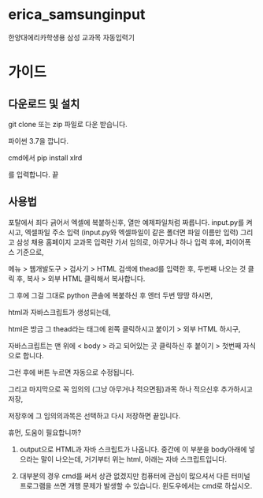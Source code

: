 # erica_samsunginput
한양대에리카학생용 삼성 교과목 자동입력기

# 가이드

## 다운로드 및 설치

git clone 또는 zip 파일로 다운 받습니다.

파이썬 3.7을 깝니다.

cmd에서 pip install xlrd

를 입력합니다. 끝

## 사용법

포탈에서 죄다 긁어서 엑셀에 복붙하신후, 열만 예제파일처럼 짜릅니다.
input.py를 켜시고,
엑셀파일 주소 입력 (input.py와 엑셀파일이 같은 폴더면 파일 이름만 입력)
그리고 삼성 채용 홈페이지 교과목 입력란 가서 임의로,
아무거나 하나 입력 후에,
파이어폭스 기준으로,

메뉴 > 웹개발도구 > 검사기 > HTML 검색에 thead를 입력한 후, 두번째 나오는 것 클릭 후,
복사 > 외부 HTML 클릭해서 복사합니다.

그 후에 그걸 그대로 python 콘솔에 복붙하신 후 엔터 두번 땅땅 하시면,

html과 자바스크립트가 생성되는데,

html은 방금 그 thead라는 태그에 왼쪽 클릭하시고 붙이기 > 외부 HTML 하시구,

자바스크립트는 맨 위에 < body > 라고 되어있는 곳 클릭하신 후 붙이기 > 첫번째 자식으로 합니다.

그런 후에 버튼 누르면 자동으로 수정됩니다.

그리고 마지막으로 꼭 임의의 (그냥 아무거나 적으면됨)과목 하나 적으신후 추가하시고 저장,

저장후에 그 임의의과목은 선택하고 다시 저장하면 끝입니다.

휴먼, 도움이 필요합니까?

1. output으로 HTML과 자바 스크립트가 나옵니다.
중간에 이 부분을 body아래에 넣으라는 말이 나오는데, 거기부터 위는 html, 아래는 자바 스크립트입니다.

2. 대부분의 경우 cmd를 써서 상관 없겠지만 컴퓨터에 관심이 많으셔서 다른 터미널 프로그램을 쓰면 개행 문제가 발생할 수 있습니다. 윈도우에서는 cmd로 하십시오.
